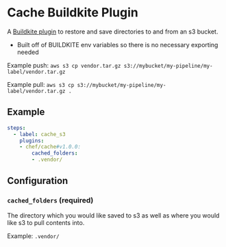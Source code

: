 # Cache Buildkite Plugin

A [Buildkite plugin](https://buildkite.com/docs/agent/v3/plugins) to restore and save directories to and from an s3 bucket.

- Built off of BUILDKITE env variables so there is no necessary exporting needed

Example push: `aws s3 cp vendor.tar.gz s3://mybucket/my-pipeline/my-label/vendor.tar.gz`

Example pull: `aws s3 cp s3://mybucket/my-pipeline/my-label/vendor.tar.gz .`

## Example

```yml
steps:
  - label: cache_s3
    plugins:
    - chef/cache#v1.0.0:
        cached_folders:
        - .vendor/
```

## Configuration

### `cached_folders` (required)

The directory which you would like saved to s3 as well as where you would like s3 to pull contents into.

Example: `.vendor/`
